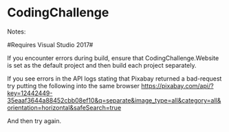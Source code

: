 # CodingChallenge

Notes:

#Requires Visual Studio 2017#

If you encounter errors during build, ensure that CodingChallenge.Website is set as the default project 
and then build each project separately.

If you see errors in the API logs stating that Pixabay returned a bad-request try putting the following into the 
same browser https://pixabay.com/api/?key=12442449-35eaaf3644a88452cbb08ef10&q=separate&image_type=all&category=all&orientation=horizontal&safeSearch=true

And then try again.